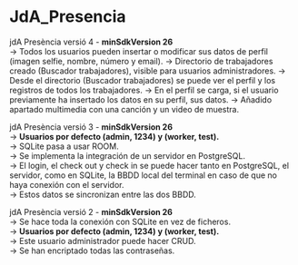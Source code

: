 # JdA_Presencia

jdA Presència versió 4 - **minSdkVersion 26**\
-> Todos los usuarios pueden insertar o modificar sus datos de perfil (imagen selfie, nombre, número y email).
-> Directorio de trabajadores creado (Buscador trabajadores), visible para usuarios administradores.
-> Desde el directorio (Buscador trabajadores) se puede ver el perfil y los registros de todos los trabajadores.
-> En el perfil se carga, si el usuario previamente ha insertado los datos en su perfil, sus datos.
-> Añadido apartado multimedia con una canción y un video de muestra.

jdA Presència versió 3 - **minSdkVersion 26**\
-> **Usuarios por defecto (admin, 1234) y (worker, test).**\
-> SQLite pasa a usar ROOM.\
-> Se implementa la integración de un servidor en PostgreSQL.\
-> El login, el check out y check in se puede hacer tanto en PostgreSQL, el servidor, como en SQLite, la BBDD local del terminal en caso de que no haya conexión con el servidor.\
-> Estos datos se sincronizan entre las dos BBDD.

jdA Presència versió 2 - **minSdkVersion 26**\
-> Se hace toda la conexión con SQLite en vez de ficheros.\
-> **Usuarios por defecto (admin, 1234) y (worker, test).**\
-> Este usuario administrador puede hacer CRUD.\
-> Se han encriptado todas las contraseñas.
